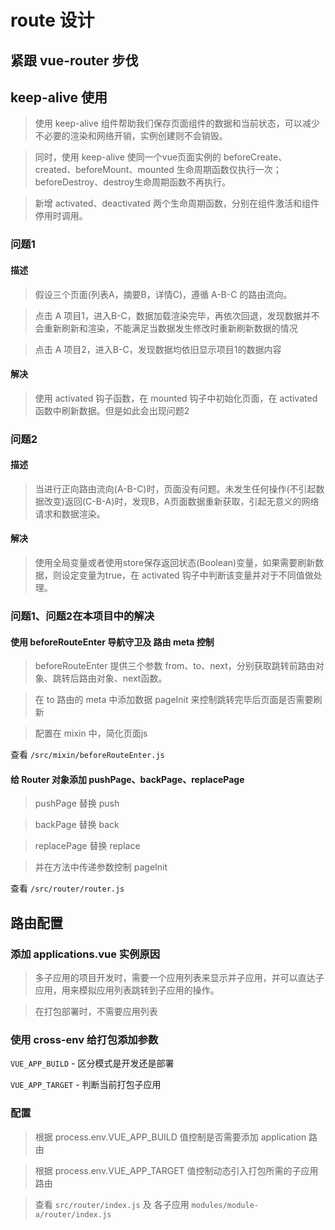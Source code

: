 # route 设计

## 紧跟 vue-router 步伐

## keep-alive 使用

> 使用 keep-alive 组件帮助我们保存页面组件的数据和当前状态，可以减少不必要的渲染和网络开销，实例创建则不会销毁。

> 同时，使用 keep-alive 使同一个vue页面实例的 beforeCreate、created、beforeMount、mounted 生命周期函数仅执行一次；
beforeDestroy、destroy生命周期函数不再执行。

> 新增 activated、deactivated 两个生命周期函数，分别在组件激活和组件停用时调用。

### 问题1

#### 描述

> 假设三个页面(列表A，摘要B，详情C)，遵循 A-B-C 的路由流向。

> 点击 A 项目1，进入B-C，数据加载渲染完毕，再依次回退，发现数据并不会重新刷新和渲染，不能满足当数据发生修改时重新刷新数据的情况

> 点击 A 项目2，进入B-C，发现数据均依旧显示项目1的数据内容

#### 解决

> 使用 activated 钩子函数，在 mounted 钩子中初始化页面，在 activated 函数中刷新数据。但是如此会出现问题2

### 问题2

#### 描述

> 当进行正向路由流向(A-B-C)时，页面没有问题。未发生任何操作(不引起数据改变)返回(C-B-A)时，发现B，A页面数据重新获取，引起无意义的网络请求和数据渲染。

#### 解决

> 使用全局变量或者使用store保存返回状态(Boolean)变量，如果需要刷新数据，则设定变量为true，在 activated 钩子中判断该变量并对于不同值做处理。

### 问题1、问题2在本项目中的解决

#### 使用 beforeRouteEnter 导航守卫及 路由 meta 控制

> beforeRouteEnter 提供三个参数 from、to、next，分别获取跳转前路由对象、跳转后路由对象、next函数。

> 在 to 路由的 meta 中添加数据 pageInit 来控制跳转完毕后页面是否需要刷新

> 配置在 mixin 中，简化页面js

查看 `/src/mixin/beforeRouteEnter.js`

#### 给 Router 对象添加 pushPage、backPage、replacePage

> pushPage 替换 push
 
> backPage 替换 back

> replacePage 替换 replace

> 并在方法中传递参数控制 pageInit

查看 `/src/router/router.js`
 
## 路由配置

### 添加 applications.vue 实例原因

> 多子应用的项目开发时，需要一个应用列表来显示并子应用，并可以直达子应用，用来模拟应用列表跳转到子应用的操作。

> 在打包部署时，不需要应用列表

### 使用 cross-env 给打包添加参数

`VUE_APP_BUILD` - 区分模式是开发还是部署

`VUE_APP_TARGET` - 判断当前打包子应用

### 配置

> 根据 process.env.VUE_APP_BUILD 值控制是否需要添加 application 路由

> 根据 process.env.VUE_APP_TARGET 值控制动态引入打包所需的子应用路由

> 查看 `src/router/index.js` 及 各子应用 `modules/module-a/router/index.js`

